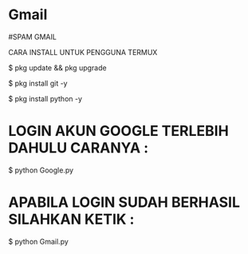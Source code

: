 # Gmail
#SPAM GMAIL

CARA INSTALL UNTUK PENGGUNA TERMUX

$ pkg update && pkg upgrade

$ pkg install git -y

$ pkg install python -y

# LOGIN AKUN GOOGLE TERLEBIH DAHULU CARANYA :

$ python Google.py

# APABILA LOGIN SUDAH BERHASIL SILAHKAN KETIK :

$ python Gmail.py
